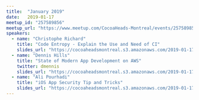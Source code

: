 ```yaml
---
title:  "January 2019"
date:   2019-01-17
meetup_id: "257589856" 
meetup_url: "https://www.meetup.com/CocoaHeads-Montreal/events/257589856/"
speakers:
  - name: "Christophe Richard"
    title: "Code Entropy - Explain the Use and Need of CI"
    slides_url: "https://cocoaheadsmontreal.s3.amazonaws.com/2019-01-17/CodeEntropy.pdf"
  - name: "Dennis Hills"
    title: "State of Modern App Development on AWS"
    twitter: dmennis
    slides_url: "https://cocoaheadsmontreal.s3.amazonaws.com/2019-01-17/AWS.pdf"
  - name: "Ali Pourhadi"
    title: "iOS App Security Tip and Tricks"
    slides_url: "https://cocoaheadsmontreal.s3.amazonaws.com/2019-01-17/AppSecurity.pdf"
---
```

